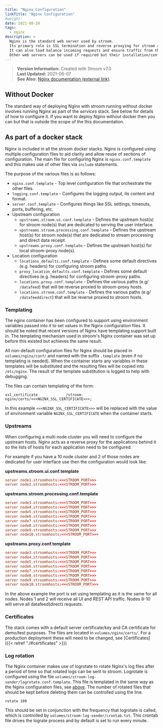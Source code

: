 ```yaml
---
title: "Nginx Configuration"
linkTitle: "Nginx Configuration"
#weight:
date: 2021-08-20
tags: 
  - nginx
description: >
  Nginx is the standard web server used by stroom.
  Its primary role is SSL termination and reverse proxying for stroom and stroom-proxy that sit behind it.
  It can also load balance incoming requests and ensure traffic from the same source is always route to the same upstream instance.
  Other web servers can be used if required but their installation/configuration is out of the scope of this documentation.
---
```


> **Version Information:** Created with Stroom v7.0  
> **Last Updated:** 2021-06-07  
> **See Also:** [Nginx documentation (external link)](https://nginx.org/en/docs/).

## Without Docker

The standard way of deploying Nginx with stroom running without docker involves running Nginx as part of the _services_ stack.
See below for details of how to configure it.
If you want to deploy Nginx without docker then you can but that is outside the scope of the this documentation.


## As part of a docker stack

Nginx is included in all the stroom docker stacks.
Nginx is configured using multiple configuration files to aid clarity and allow reuse of sections of configuration.
The main file for configuring Nginx is `nginx.conf.template` and this makes use of other files via `include` statements.

The purpose of the various files is as follows:

* `nginx.conf.template` - Top level configuration file that orchestrate the other files.
* `logging.conf.template` - Configures the logging output, its content and format.
* `server.conf.template` - Configures things like SSL settings, timeouts, ports, buffering, etc.
* Upstream configuration
  * `upstreams.stroom.ui.conf.template` - Defines the upstream host(s) for stroom node(s) that are dedicated to serving the user interface.
  * `upstreams.stroom.processing.conf.template` - Defines the upstream host(s) for stroom node(s) that are dedicated to stream processing and direct data receipt.
  * `upstreams.proxy.conf.template` - Defines the upstream host(s) for local stroom-proxy node(s).
* Location configuration
  * `locations_defaults.conf.template` - Defines some default directives (e.g. headers) for configuring stroom paths.
  * `proxy_location_defaults.conf.template` - Defines some default directives (e.g. headers) for configuring stroom-proxy paths. 
  * `locations.proxy.conf.template` - Defines the various paths (e.g/ `/datafeed`) that will be reverse proxied to stroom-proxy hosts.
  * `locations.stroom.conf.template` - Defines the various paths (e.g/ `/datafeeddirect`) that will be reverse proxied to stroom hosts. 


### Templating

The nginx container has been configured to support using environment variables passed into it to set values in the Nginx configuration files.
It should be noted that recent versions of Nginx have templating support built in.
The templating mechanism used in stroom's Nginx container was set up before this existed but achieves the same result.

All non-default configuration files for Nginx should be placed in `volumes/nginx/conf/` and named with the suffix `.template` (even if no templating is needed).
When the container starts any variables in these templates will be substituted and the resulting files will be copied into `/etc/nginx`.
The result of the template substitution is logged to help with debugging.

The files can contain templating of the form:

```text
ssl_certificate             /stroom-nginx/certs/<<<NGINX_SSL_CERTIFICATE>>>;
```

In this example `<<<NGINX_SSL_CERTIFICATE>>>` will be replaced with the value of environment variable `NGINX_SSL_CERTIFICATE` when the container starts.


### Upstreams

When configuring a multi node cluster you will need to configure the upstream hosts.
Nginx acts as a reverse proxy for the applications behind it so the lists of hosts for each application need to be configured.

For example if you have a 10 node cluster and 2 of those nodes are dedicated for user interface use then the configuration would look like:

**upstreams.stroom.ui.conf.template**
```conf
server node1.stroomhosts:<<<STROOM_PORT>>>
server node2.stroomhosts:<<<STROOM_PORT>>>
```

**upstreams.stroom.processing.conf.template**
```conf
server node3.stroomhosts:<<<STROOM_PORT>>>
server node4.stroomhosts:<<<STROOM_PORT>>>
server node5.stroomhosts:<<<STROOM_PORT>>>
server node6.stroomhosts:<<<STROOM_PORT>>>
server node7.stroomhosts:<<<STROOM_PORT>>>
server node8.stroomhosts:<<<STROOM_PORT>>>
server node9.stroomhosts:<<<STROOM_PORT>>>
server node10.stroomhosts:<<<STROOM_PORT>>>
```

**upstreams.proxy.conf.template**
```conf
server node3.stroomhosts:<<<STROOM_PORT>>>
server node4.stroomhosts:<<<STROOM_PORT>>>
server node5.stroomhosts:<<<STROOM_PORT>>>
server node6.stroomhosts:<<<STROOM_PORT>>>
server node7.stroomhosts:<<<STROOM_PORT>>>
server node8.stroomhosts:<<<STROOM_PORT>>>
server node9.stroomhosts:<<<STROOM_PORT>>>
server node10.stroomhosts:<<<STROOM_PORT>>>
```

In the above example the port is set using templating as it is the same for all nodes.
Nodes 1 and 2 will receive all UI and REST API traffic.
Nodes 8-10 will serve all datafeed(direct) requests.


### Certificates

The stack comes with a default server certificate/key and CA certificate for demo/test purposes.
The files are located in `volumes/nginx/certs/`.
For a production deployment these will need to be changed, see [Certificates]({{< relref "./#certificates" >}})


### Log rotation

The Nginx container makes use of logrotate to rotate Nginx's log files after a period of time so that rotated logs can be sent to stroom.
Logrotate is configured using the file `volumes/stroom-log-sender/logrotate.conf.template`.
This file is templated in the same way as the Nginx configuration files, see [above](#templating).
The number of rotated files that should be kept before deleting them can be controlled using the line.

```text
rotate 100
```

This should be set in conjunction with the frequency that logrotate is called, which is controlled by `volumes/stroom-log-sender/crontab.txt`.
This crontab file drives the lograte process and by default is set to run every minute.

